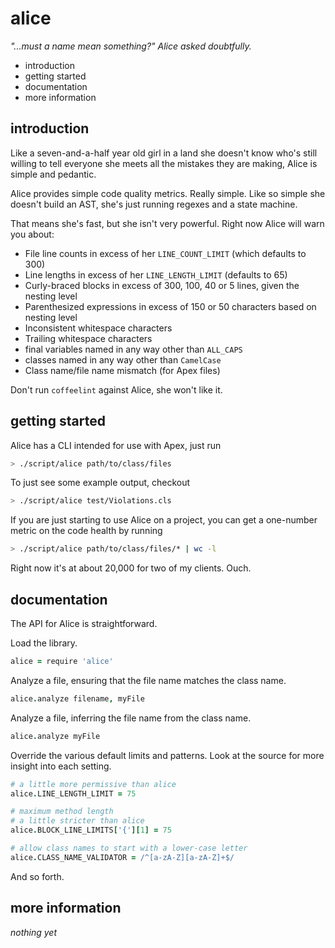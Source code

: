 alice
=====

_"...must a name mean something?" Alice asked doubtfully._

 * introduction
 * getting started
 * documentation
 * more information

introduction
------------

Like a seven-and-a-half year old girl in a land she doesn't
know who's still willing to tell everyone she meets all
the mistakes they are making, Alice is simple and pedantic.

Alice provides simple code quality metrics.  Really simple.
Like so simple she doesn't build an AST, she's just running
regexes and a state machine.

That means she's fast, but she isn't very powerful.  Right
now Alice will warn you about:

 * File line counts in excess of her `LINE_COUNT_LIMIT`
   (which defaults to 300)
 * Line lengths in excess of her `LINE_LENGTH_LIMIT`
   (defaults to 65)
 * Curly-braced blocks in excess of 300, 100, 40 or 5 lines,
   given the nesting level
 * Parenthesized expressions in excess of 150 or 50
   characters based on nesting level
 * Inconsistent whitespace characters
 * Trailing whitespace characters
 * final variables named in any way other than `ALL_CAPS`
 * classes named in any way other than `CamelCase`
 * Class name/file name mismatch (for Apex files)

Don't run `coffeelint` against Alice, she won't like it.

getting started
---------------

Alice has a CLI intended for use with Apex, just run

```bash
> ./script/alice path/to/class/files
```

To just see some example output, checkout

```bash
> ./script/alice test/Violations.cls
```

If you are just starting to use Alice on a project,
you can get a one-number metric on the code health
by running

```bash
> ./script/alice path/to/class/files/* | wc -l
```

Right now it's at about 20,000 for two of my clients.
Ouch.

documentation
-------------

The API for Alice is straightforward.

Load the library.

```coffeescript
alice = require 'alice'
```

Analyze a file, ensuring that the file name matches the
class name.

```coffeescript
alice.analyze filename, myFile
```

Analyze a file, inferring the file name from the class name.

```coffeescript
alice.analyze myFile
```

Override the various default limits and patterns.  Look at
the source for more insight into each setting.

```coffeescript
# a little more permissive than alice
alice.LINE_LENGTH_LIMIT = 75

# maximum method length
# a little stricter than alice
alice.BLOCK_LINE_LIMITS['{'][1] = 75

# allow class names to start with a lower-case letter
alice.CLASS_NAME_VALIDATOR = /^[a-zA-Z][a-zA-Z]+$/
```

And so forth.

more information
----------------

_nothing yet_

